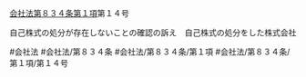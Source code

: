 [会社法第８３４条第１項](会社法＿＿＿＿第８３４条第１項)第１４号

自己株式の処分が存在しないことの確認の訴え　自己株式の処分をした株式会社


#会社法
#会社法/第８３４条
#会社法/第８３４条/第１項
#会社法/第８３４条/第１項/第１４号
